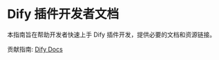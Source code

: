 # Dify 插件开发者文档

本指南旨在帮助开发者快速上手 Dify 插件开发，提供必要的文档和资源链接。

贡献指南: [Dify Docs](https://docs.dify.ai/plugin-dev-zh/0411-doc-contribution-guide.zh)
